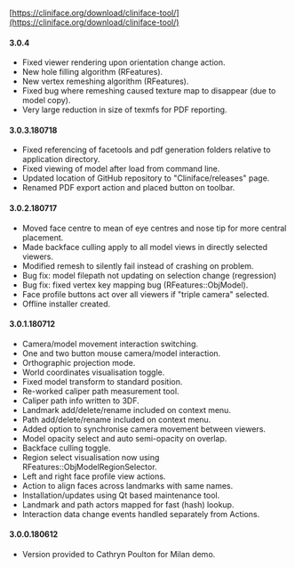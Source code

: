 [https://cliniface.org/download/cliniface-tool/](https://cliniface.org/download/cliniface-tool/)

#### 3.0.4
- Fixed viewer rendering upon orientation change action.
- New hole filling algorithm (RFeatures).
- New vertex remeshing algorithm (RFeatures).
- Fixed bug where remeshing caused texture map to disappear (due to model copy).
- Very large reduction in size of texmfs for PDF reporting.

#### 3.0.3.180718
- Fixed referencing of facetools and pdf generation folders relative to application directory.
- Fixed viewing of model after load from command line.
- Updated location of GitHub repository to "Cliniface/releases" page.
- Renamed PDF export action and placed button on toolbar.

#### 3.0.2.180717
- Moved face centre to mean of eye centres and nose tip for more central placement.
- Made backface culling apply to all model views in directly selected viewers.
- Modified remesh to silently fail instead of crashing on problem.
- Bug fix: model filepath not updating on selection change (regression)
- Bug fix: fixed vertex key mapping bug (RFeatures::ObjModel).
- Face profile buttons act over all viewers if "triple camera" selected.
- Offline installer created.

#### 3.0.1.180712
- Camera/model movement interaction switching.
- One and two button mouse camera/model interaction.
- Orthographic projection mode.
- World coordinates visualisation toggle.
- Fixed model transform to standard position.
- Re-worked caliper path measurement tool.
- Caliper path info written to 3DF.
- Landmark add/delete/rename included on context menu.
- Path add/delete/rename included on context menu.
- Added option to synchronise camera movement between viewers.
- Model opacity select and auto semi-opacity on overlap.
- Backface culling toggle.
- Region select visualisation now using RFeatures::ObjModelRegionSelector.
- Left and right face profile view actions.
- Action to align faces across landmarks with same names.
- Installation/updates using Qt based maintenance tool.
- Landmark and path actors mapped for fast (hash) lookup.
- Interaction data change events handled separately from Actions.

#### 3.0.0.180612
- Version provided to Cathryn Poulton for Milan demo.
